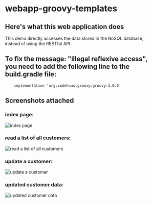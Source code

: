 # webapp-groovy-templates

## Here's what this web application does
This demo directly accesses the data stored in the NoSQL database, instead of using the RESTful API.

## To fix the message: "illegal reflexive access", you need to add the following line to the build.gradle file:
```
	implementation 'org.codehaus.groovy:groovy:3.0.6'
```

## Screenshots attached

### index page:

![index page](https://github.com/paolomococci/webapp-workshop/blob/master/webapp-groovy-templates/screenshot/webapp-groovy-templates_index.png)

### read a list of all customers:

![read a list of all customers](https://github.com/paolomococci/webapp-workshop/blob/master/webapp-groovy-templates/screenshot/webapp-groovy-templates_read_all_customers.png)

### update a customer:

![update a customer](https://github.com/paolomococci/webapp-workshop/blob/master/webapp-groovy-templates/screenshot/webapp-groovy-templates_update_a_customer.png)

### updated customer data:

![updated customer data](https://github.com/paolomococci/webapp-workshop/blob/master/webapp-groovy-templates/screenshot/webapp-groovy-templates_customer_data_updated.png)
